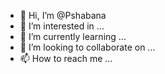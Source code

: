 - 👋 Hi, I’m @Pshabana
- 👀 I’m interested in ...
- 🌱 I’m currently learning ...
- 💞️ I’m looking to collaborate on ...
- 📫 How to reach me ...

<!---
Pshabana/Pshabana is a ✨ special ✨ repository because its `README.md` (this file) appears on your GitHub profile.
You can click the Preview link to take a look at your changes.
--->
